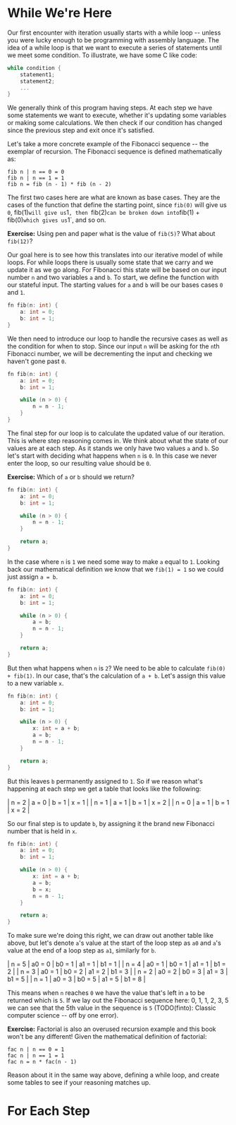 # While We're Here

Our first encounter with iteration usually starts with a while loop -- unless you were lucky enough
to be programming with assembly language. The idea of a while loop is that we want to execute a
series of statements until we meet some condition. To illustrate, we have some C like code:

```c
while condition {
    statement1;
    statement2;
    ...
}
```

We generally think of this program having steps. At each step we have some statements we want to
execute, whether it's updating some variables or making some calculations. We then check if our
condition has changed since the previous step and exit once it's satisfied.

Let's take a more concrete example of the Fibonacci sequence -- the exemplar of recursion. The
Fibonacci sequence is defined mathematically as:

```
fib n | n == 0 = 0
fib n | n == 1 = 1
fib n = fib (n - 1) * fib (n - 2)
```

The first two cases here are what are known as base cases. They are the cases of the function that
define the starting point, since `fib(0)` will give us `0`, fib(1)` will give us `1`, then `fib(2)`
can be broken down into `fib(1) + fib(0)` which gives us `1`, and so on.

**Exercise:** Using pen and paper what is the value of `fib(5)`? What about `fib(12)`?

Our goal here is to see how this translates into our iterative model of while loops. For while loops
there is usually some state that we carry and we update it as we go along. For Fibonacci this state
will be based on our input number `n` and two variables `a` and `b`.
To start, we define the function with our stateful input. The starting values for `a` and `b` will
be our bases cases `0` and `1`.

```c
fn fib(n: int) {
    a: int = 0;
    b: int = 1;
}
```

We then need to introduce our loop to handle the recursive cases as well as the condition for when
to stop. Since our input `n` will be asking for the `n`th Fibonacci number, we will be decrementing
the input and checking we haven't gone past `0`.

```c
fn fib(n: int) {
    a: int = 0;
    b: int = 1;

    while (n > 0) {
        n = n - 1;
    }
}
```

The final step for our loop is to calculate the updated value of our iteration. This is where step
reasoning comes in. We think about what the state of our values are at each step. As it stands we
only have two values `a` and `b`. So let's start with deciding what happens when `n` is `0`. In this
case we never enter the loop, so our resulting value should be `0`.

**Exercise:** Which of `a` or `b` should we return?

```c
fn fib(n: int) {
    a: int = 0;
    b: int = 1;

    while (n > 0) {
        n = n - 1;
    }

    return a;
}
```

In the case where `n` is `1` we need some way to make `a` equal to `1`. Looking back our
mathematical definition we know that we `fib(1) = 1` so we could just assign `a = b`.

```c
fn fib(n: int) {
    a: int = 0;
    b: int = 1;

    while (n > 0) {
        a = b;
        n = n - 1;
    }

    return a;
}
```

But then what happens when `n` is `2`? We need to be able to calculate `fib(0) + fib(1)`. In our
case, that's the calculation of `a + b`. Let's assign this value to a new variable `x`.

```c
fn fib(n: int) {
    a: int = 0;
    b: int = 1;

    while (n > 0) {
        x: int = a + b;
        a = b;
        n = n - 1;
    }

    return a;
}
```

But this leaves `b` permanently assigned to `1`. So if we reason what's happening at each step we
get a table that looks like the following:

| n = 2 | a = 0 | b = 1 | x = 1 |
| n = 1 | a = 1 | b = 1 | x = 2 |
| n = 0 | a = 1 | b = 1 | x = 2 |

So our final step is to update `b`, by assigning it the brand new Fibonacci number that is held in
`x`.

```c
fn fib(n: int) {
    a: int = 0;
    b: int = 1;

    while (n > 0) {
        x: int = a + b;
        a = b;
        b = x;
        n = n - 1;
    }

    return a;
}
```

To make sure we're doing this right, we can draw out another table like above, but let's denote
`a`'s value at the start of the loop step as `a0` and `a`'s value at the end of a loop step as `a1`,
similarly for `b`.

| n = 5 | a0 = 0 | b0 = 1 | a1 = 1 | b1 = 1 |
| n = 4 | a0 = 1 | b0 = 1 | a1 = 1 | b1 = 2 |
| n = 3 | a0 = 1 | b0 = 2 | a1 = 2 | b1 = 3 |
| n = 2 | a0 = 2 | b0 = 3 | a1 = 3 | b1 = 5 |
| n = 1 | a0 = 3 | b0 = 5 | a1 = 5 | b1 = 8 |

This means when `n` reaches `0` we have the value that's left in `a` to be returned which is `5`. If
we lay out the Fibonacci sequence here: 0, 1, 1, 2, 3, 5 we can see that the 5th value in the
sequence is `5` (TODO(finto): Classic computer science -- off by one error).

**Exercise:** Factorial is also an overused recursion example and this book won't be any different!
Given the mathematical definition of factorial:

```
fac n | n == 0 = 1
fac n | n == 1 = 1
fac n = n * fac(n - 1)
```

Reason about it in the same way above, defining a while loop, and create some tables to see if your
reasoning matches up.

# For Each Step
